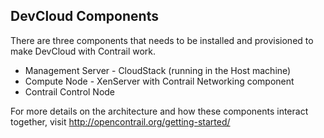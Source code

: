 ## DevCloud Components
There are three components that needs to be installed and provisioned to make DevCloud with Contrail work.
* Management Server - CloudStack (running in the Host machine)
* Compute Node - XenServer with Contrail Networking component
* Contrail Control Node 

For more details on the architecture and how these components interact together, visit http://opencontrail.org/getting-started/

